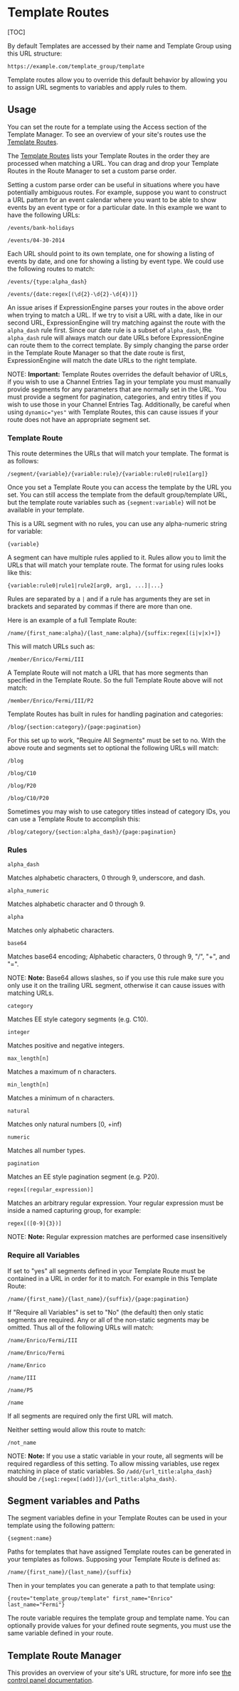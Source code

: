 <!--
    This source file is part of the open source project
    ExpressionEngine User Guide (https://github.com/ExpressionEngine/ExpressionEngine-User-Guide)

    @link      https://expressionengine.com/
    @copyright Copyright (c) 2003-2020, Packet Tide, LLC (https://www.packettide.com)
    @license   https://expressionengine.com/license Licensed under Apache License, Version 2.0
-->

# Template Routes

[TOC]

By default Templates are accessed by their name and Template Group using this URL structure:

    https://example.com/template_group/template

Template routes allow you to override this default behavior by allowing you to assign URL segments to variables and apply rules to them.

## Usage

You can set the route for a template using the Access section of the Template Manager. To see an overview of your site's routes use the [Template Routes](control-panel/template-manager.md#template-routes).

The [Template Routes](control-panel/template-manager.md#template-routes) lists your Template Routes in the order they are processed when matching a URL. You can drag and drop your Template Routes in the Route Manager to set a custom parse order.

Setting a custom parse order can be useful in situations where you have potentially ambiguous routes. For example, suppose you want to construct a URL pattern for an event calendar where you want to be able to show events by an event type or for a particular date. In this example we want to have the following URLs:

    /events/bank-holidays

    /events/04-30-2014

Each URL should point to its own template, one for showing a listing of events by date, and one for showing a listing by event type. We could use the following routes to match:

    /events/{type:alpha_dash}

    /events/{date:regex[(\d{2}-\d{2}-\d{4})]}

An issue arises if ExpressionEngine parses your routes in the above order when trying to match a URL. If we try to visit a URL with a date, like in our second URL, ExpressionEngine will try matching against the route with the `alpha_dash` rule first. Since our date rule is a subset of `alpha_dash`, the `alpha_dash` rule will always match our date URLs before ExpressionEngine can route them to the correct template. By simply changing the parse order in the Template Route Manager so that the date route is first, ExpressionEngine will match the date URLs to the right template.

NOTE: **Important:** Template Routes overrides the default behavior of URLs, if you wish to use a Channel Entries Tag in your template you must manually provide segments for any parameters that are normally set in the URL. You must provide a segment for pagination, categories, and entry titles if you wish to use those in your Channel Entries Tag. Additionally, be careful when using `dynamic="yes"` with Template Routes, this can cause issues if your route does not have an appropriate segment set.

### Template Route

This route determines the URLs that will match your template. The format is as follows:

    /segment/{variable}/{variable:rule}/{variable:rule0|rule1[arg]}

Once you set a Template Route you can access the template by the URL you set. You can still access the template from the default group/template URL, but the template route variables such as `{segment:variable}` will not be available in your template.

This is a URL segment with no rules, you can use any alpha-numeric string for variable:

    {variable}

A segment can have multiple rules applied to it. Rules allow you to limit the URLs that will match your template route. The format for using rules looks like this:

    {variable:rule0|rule1|rule2[arg0, arg1, ...]|...}

Rules are separated by a `|` and if a rule has arguments they are set in brackets and separated by commas if there are more than one.

Here is an example of a full Template Route:

    /name/{first_name:alpha}/{last_name:alpha}/{suffix:regex[(i|v|x)+]}

This will match URLs such as:

    /member/Enrico/Fermi/III

A Template Route will not match a URL that has more segments than specified in the Template Route. So the full Template Route above will not match:

    /member/Enrico/Fermi/III/P2

Template Routes has built in rules for handling pagination and categories:

    /blog/{section:category}/{page:pagination}

For this set up to work, "Require All Segments" must be set to no. With the above route and segments set to optional the following URLs will match:

    /blog

    /blog/C10

    /blog/P20

    /blog/C10/P20

Sometimes you may wish to use category titles instead of category IDs, you can use a Template Route to accomplish this:

    /blog/category/{section:alpha_dash}/{page:pagination}

### Rules

    alpha_dash

Matches alphabetic characters, 0 through 9, underscore, and dash.

    alpha_numeric

Matches alphabetic character and 0 through 9.

    alpha

Matches only alphabetic characters.

    base64

Matches base64 encoding; Alphabetic characters, 0 through 9, "/", "+", and "=".

NOTE: **Note:** Base64 allows slashes, so if you use this rule make sure you only use it on the trailing URL segment, otherwise it can cause issues with matching URLs.

    category

Matches EE style category segments (e.g. C10).

    integer

Matches positive and negative integers.

    max_length[n]

Matches a maximum of n characters.

    min_length[n]

Matches a minimum of n characters.

    natural

Matches only natural numbers \[0, +inf)

    numeric

Matches all number types.

    pagination

Matches an EE style pagination segment (e.g. P20).

    regex[(regular_expression)]

Matches an arbitrary regular expression. Your regular expression must be inside a named capturing group, for example:

    regex[([0-9]{3})]

NOTE: **Note:** Regular expression matches are performed case insensitively

### Require all Variables

If set to "yes" all segments defined in your Template Route must be contained in a URL in order for it to match. For example in this Template Route:

    /name/{first_name}/{last_name}/{suffix}/{page:pagination}

If "Require all Variables" is set to "No" (the default) then only static segments are required. Any or all of the non-static segments may be omitted. Thus all of the following URLs will match:

    /name/Enrico/Fermi/III

    /name/Enrico/Fermi

    /name/Enrico

    /name/III

    /name/P5

    /name

If all segments are required only the first URL will match.

Neither setting would allow this route to match:

    /not_name

NOTE: **Note:** If you use a static variable in your route, all segments will be required regardless of this setting. To allow missing variables, use regex matching in place of static variables. So `/add/{url_title:alpha_dash}` should be `/{seg1:regex[(add)]}/{url_title:alpha_dash}`.

## Segment variables and Paths

The segment variables define in your Template Routes can be used in your template using the following pattern:

    {segment:name}

Paths for templates that have assigned Template routes can be generated in your templates as follows. Supposing your Template Route is defined as:

    /name/{first_name}/{last_name}/{suffix}

Then in your templates you can generate a path to that template using:

    {route="template_group/template" first_name="Enrico" last_name="Fermi"}

The route variable requires the template group and template name. You can optionally provide values for your defined route segments, you must use the same variable defined in your route.

## Template Route Manager

This provides an overview of your site's URL structure, for more info see [the control panel documentation](control-panel/template-manager.md#template-routes).
